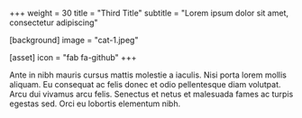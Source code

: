 +++
weight = 30
title = "Third Title"
subtitle = "Lorem ipsum dolor sit amet, consectetur adipiscing"

[background]
  image = "cat-1.jpeg"

[asset]
  icon = "fab fa-github"
+++

Ante in nibh mauris cursus mattis molestie a iaculis. Nisi porta lorem mollis aliquam. Eu consequat ac felis donec et odio pellentesque diam volutpat. Arcu dui vivamus arcu felis. Senectus et netus et malesuada fames ac turpis egestas sed. Orci eu lobortis elementum nibh.
